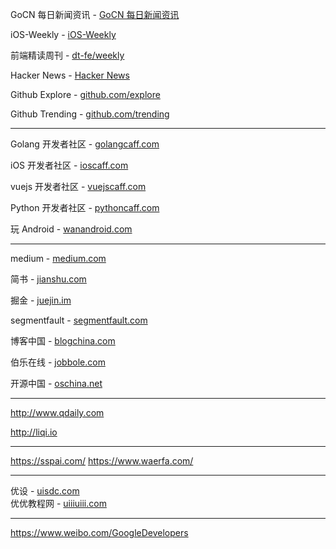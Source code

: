 GoCN 每日新闻资讯 - [GoCN 每日新闻资讯](https://gocn.vip/explore/category-14)  

iOS-Weekly - [iOS-Weekly](https://github.com/SwiftOldDriver/iOS-Weekly/tree/master/Reports)  

前端精读周刊 - [dt-fe/weekly](https://github.com/dt-fe/weekly)

Hacker News - [Hacker News](https://news.ycombinator.com/)  

Github Explore - [github.com/explore](https://github.com/explore)

Github Trending - [github.com/trending](https://github.com/trending)

---
 
Golang 开发者社区 - [golangcaff.com](https://golangcaff.com/)  

iOS 开发者社区    - [ioscaff.com](https://ioscaff.com/)  

vuejs 开发者社区  - [vuejscaff.com](https://vuejscaff.com/)  

Python 开发者社区 - [pythoncaff.com](https://pythoncaff.com/)  

玩 Android       - [wanandroid.com](http://wanandroid.com/) 

---

medium - [medium.com](https://medium.com/)

简书 - [jianshu.com](https://www.jianshu.com/)

掘金 - [juejin.im](https://juejin.im/)

segmentfault - [segmentfault.com](https://segmentfault.com/)

博客中国 - [blogchina.com](http://www.blogchina.com/)

伯乐在线 - [jobbole.com](http://www.jobbole.com/)

开源中国 - [oschina.net](https://www.oschina.net/)

---
http://www.qdaily.com

http://liqi.io

---

https://sspai.com/
https://www.waerfa.com/

---

优设 - [uisdc.com](https://www.uisdc.com/)  
优优教程网 - [uiiiuiii.com](https://uiiiuiii.com/)  

---


https://www.weibo.com/GoogleDevelopers